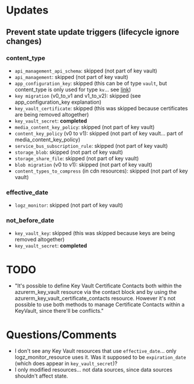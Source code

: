 # Updates

## Prevent state update triggers (lifecycle ignore changes)

### content_type
- `api_management_api_schema`: skipped (not part of key vault)
- `api_management`: skipped (not part of key vault)
- `app_configuration_key`: skipped (this can be of type `vault`, but content_type is only used for type `kv`... see [link](https://registry.terraform.io/providers/hashicorp/azurerm/latest/docs/resources/app_configuration_key#argument-reference))
- `key migration` (v0_to_v1 and v1_to_v2): skipped (see app_configuration_key explanation)
- `key_vault_certificate`: skipped (this was skipped because certificates are being removed altogether)
- `key_vault_secret`: **completed**
- `media_content_key_policy`: skipped (not part of key vault)
- `content_key_policy` (v0 to v1): skipped (not part of key vault... part of media_content_key_policy)
- `service_bus_subscription_rule`: skipped (not part of key vault)
- `storage_blob`: skipped (not part of key vault)
- `storage_share_file`: skipped (not part of key vault)
- `blob migration` (v0 to v1): skipped (not part of key vault)
- `content_types_to_compress` (in cdn resources): skipped (not part of key vault)

### effective_date
- `logz_monitor`: skipped (not part of key vault)

### not_before_date
- `key_vault_key`: skipped (this was skipped because keys are being removed altogether)
- `key_vault_secret`: **completed**

# TODO
- "It's possible to define Key Vault Certificate Contacts both within the azurerm_key_vault resource via the contact block and by using the azurerm_key_vault_certificate_contacts resource. However it's not possible to use both methods to manage Certificate Contacts within a KeyVault, since there'll be conflicts."

# Questions/Comments
- I don't see any Key Vault resources that use `effective_date`... only logz_monitor_resource uses it. Was it supposed to be `expiration_date` (which does appear in `key_vault_secret`)?
- I only modified resources... not data sources, since data sources shouldn't affect state.